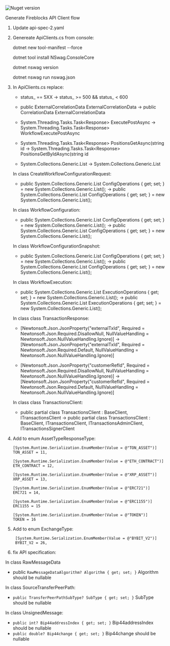 ![Nuget version](https://img.shields.io/nuget/v/MyJetWallet.Fireblocks.Client?label=MyJetWallet.Fireblocks.Client&style=social)

Generate Fireblocks API Client flow

1. Update api-spec-2.yaml
   
2. Genereate ApiClients.cs from console:
	
	dotnet new tool-manifest --force

	dotnet tool install NSwag.ConsoleCore

	dotnet nswag version

	dotnet nswag run nswag.json
 
4. In ApiClients.cs replace:
   - status_ == 5XX
     ->     status_ >= 500 && status_ < 600
     
   - public ExternalCorrelationData ExternalCorrelationData
     ->     public CorrelationData ExternalCorrelationData
     
   - System.Threading.Tasks.Task<Response<WorkflowExecution>> ExecutePostAsync
     ->     System.Threading.Tasks.Task<Response<WorkflowExecution>> WorkflowExecutePostAsync
     
   - System.Threading.Tasks.Task<Response<DelegationDto>> PositionsGetAsync(string id
     ->     System.Threading.Tasks.Task<Response<DelegationDto>> PositionsGetByIdAsync(string id
     
   - System.Collections.Generic.List<InstructionSet>
     ->     System.Collections.Generic.List<instructionSet>

   In class CreateWorkflowConfigurationRequest:
    - public System.Collections.Generic.List<ConfigOperations> ConfigOperations { get; set; } = new System.Collections.Generic.List<ConfigOperations>();
      ->    public System.Collections.Generic.List<CreateConfigOperationRequest> ConfigOperations { get; set; } = new System.Collections.Generic.List<CreateConfigOperationRequest>();
      
   In class WorkflowConfiguration:
    - public System.Collections.Generic.List<configOperations> ConfigOperations { get; set; } = new System.Collections.Generic.List<configOperations>();
      ->    public System.Collections.Generic.List<ConfigOperation> ConfigOperations { get; set; } = new System.Collections.Generic.List<ConfigOperation>();
            
   In class WorkflowConfigurationSnapshot:
    - public System.Collections.Generic.List<configOperations2> ConfigOperations { get; set; } = new System.Collections.Generic.List<configOperations2>();
      ->    public System.Collections.Generic.List<ConfigOperationSnapshot> ConfigOperations { get; set; } = new System.Collections.Generic.List<ConfigOperationSnapshot>();
                 
   In class WorkflowExecution:
    - public System.Collections.Generic.List<ExecutionOperations> ExecutionOperations { get; set; } = new System.Collections.Generic.List<ExecutionOperations>();
      ->    public System.Collections.Generic.List<WorkflowExecutionOperation> ExecutionOperations { get; set; } = new System.Collections.Generic.List<WorkflowExecutionOperation>();

   In class class TransactionResponse:
    - [Newtonsoft.Json.JsonProperty("externalTxId", Required = Newtonsoft.Json.Required.DisallowNull, NullValueHandling = Newtonsoft.Json.NullValueHandling.Ignore)]
      ->   [Newtonsoft.Json.JsonProperty("externalTxId", Required = Newtonsoft.Json.Required.Default, NullValueHandling = Newtonsoft.Json.NullValueHandling.Ignore)]

    - [Newtonsoft.Json.JsonProperty("customerRefId", Required = Newtonsoft.Json.Required.DisallowNull, NullValueHandling = Newtonsoft.Json.NullValueHandling.Ignore)]
      ->   [Newtonsoft.Json.JsonProperty("customerRefId", Required = Newtonsoft.Json.Required.Default, NullValueHandling = Newtonsoft.Json.NullValueHandling.Ignore)]

   In class class TransactionsClient:
    - public partial class TransactionsClient : BaseClient, ITransactionsClient
      ->   public partial class TransactionsClient : BaseClient, ITransactionsClient, ITransactionsAdminClient, ITransactionsSignerClient
      
6.  Add to enum AssetTypeResponseType:
   
        [System.Runtime.Serialization.EnumMember(Value = @"TON_ASSET")]
        TON_ASSET = 11,

        [System.Runtime.Serialization.EnumMember(Value = @"ETH_CONTRACT")]
        ETH_CONTRACT = 12,
    
        [System.Runtime.Serialization.EnumMember(Value = @"XRP_ASSET")]
        XRP_ASSET = 13,
    
        [System.Runtime.Serialization.EnumMember(Value = @"ERC721")]
        ERC721 = 14,

        [System.Runtime.Serialization.EnumMember(Value = @"ERC1155")]
        ERC1155 = 15

        [System.Runtime.Serialization.EnumMember(Value = @"TOKEN")]
        TOKEN = 16

8. Add to enum ExchangeType:
     
        [System.Runtime.Serialization.EnumMember(Value = @"BYBIT_V2")]
        BYBIT_V2 = 26,

9. fix API specification:

  In class RawMessageData
   - public `RawMessageDataAlgorithm? Algorithm { get; set; }` Algorithm should be nullable

  In class SourceTransferPeerPath:
   - `public TransferPeerPathSubType? SubType { get; set; }` SubType should be nullable

  In class UnsignedMessage:
   - `public int? Bip44addressIndex { get; set; }` Bip44addressIndex should be nullable
   - `public double? Bip44change { get; set; }` Bip44change should be nullable